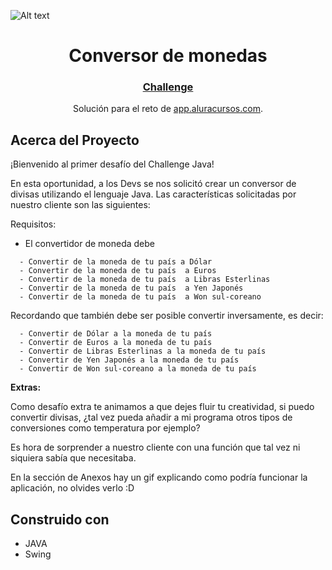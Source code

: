 ![Alt text](https://trello.com/1/cards/624b2bab0de09d2abf9e56f6/attachments/626bf8d6ffbdae7c72aada31/download/Dise%C3%B1o_sin_t%C3%ADtulo.gif)

<div align="center">
    <h1>Conversor de monedas</h1>
    <h3>
        <a href="https://trello.com/b/uOEgrgks/sprint-01-challenge-java">
          Challenge
        </a>
    </h3>
  <p>Solución para el reto de  <a href="https://app.aluracursos.com/" target="_blank">app.aluracursos.com</a>.</p>
</div>

## Acerca del Proyecto

¡Bienvenido al primer desafío del Challenge Java!

En esta oportunidad, a los Devs se nos solicitó crear un conversor de divisas utilizando el lenguaje Java. Las características solicitadas por nuestro cliente son las siguientes:

Requisitos:

- El convertidor de moneda debe
```
  - Convertir de la moneda de tu país a Dólar
  - Convertir de la moneda de tu país  a Euros
  - Convertir de la moneda de tu país  a Libras Esterlinas
  - Convertir de la moneda de tu país  a Yen Japonés
  - Convertir de la moneda de tu país  a Won sul-coreano
```
Recordando que también debe ser posible convertir inversamente, es decir:
```
  - Convertir de Dólar a la moneda de tu país
  - Convertir de Euros a la moneda de tu país
  - Convertir de Libras Esterlinas a la moneda de tu país
  - Convertir de Yen Japonés a la moneda de tu país
  - Convertir de Won sul-coreano a la moneda de tu país
```
**Extras:**

Como desafío extra te animamos a que dejes fluir tu creatividad, si puedo convertir divisas, ¿tal vez pueda añadir a mi programa otros tipos de conversiones como temperatura por ejemplo?

Es hora de sorprender a nuestro cliente con una función que tal vez ni siquiera sabía que necesitaba.

En la sección de Anexos hay un gif explicando como podría funcionar la aplicación, no olvides verlo :D

## Construido con

- JAVA
- Swing